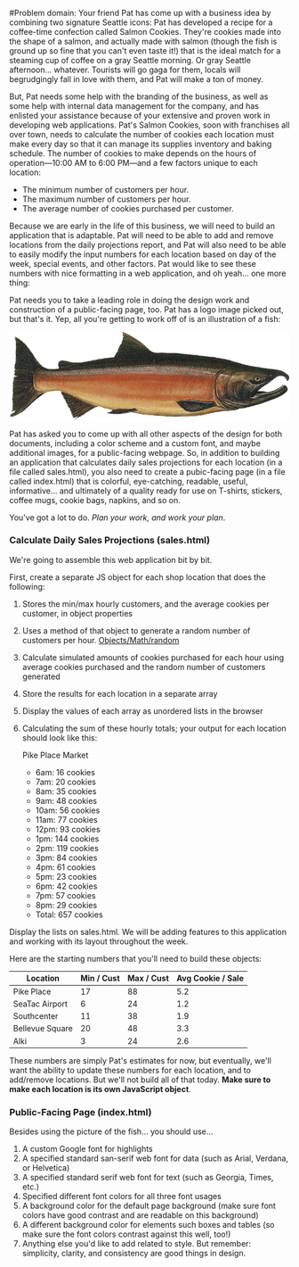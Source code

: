 #Problem domain:
Your friend Pat has come up with a business idea by combining two signature Seattle icons: Pat has developed a recipe for a coffee-time confection called Salmon Cookies. They're cookies made into the shape of a salmon, and actually made with salmon (though the fish is ground up so fine that you can't even taste it!) that is the ideal match for a steaming cup of coffee on a gray Seattle morning. Or gray Seattle afternoon... whatever. Tourists will go gaga for them, locals will begrudgingly fall in love with them, and Pat will make a ton of money.

But, Pat needs some help with the branding of the business, as well as some help with internal data management for the company, and has enlisted your assistance because of your extensive and proven work in developing web applications. Pat's Salmon Cookies, soon with franchises all over town, needs to calculate the number of cookies each location must make every day so that it can manage its supplies inventory and baking schedule. The number of cookies to make depends on the hours of operation—10:00 AM to 6:00 PM—and a few factors unique to each location:

- The minimum number of customers per hour.
- The maximum number of customers per hour.
- The average number of cookies purchased per customer.

Because we are early in the life of this business, we will need to build an application that is adaptable. Pat will need to be able to add and remove locations from the daily projections report, and Pat will also need to be able to easily modify the input numbers for each location based on day of the week, special events, and other factors. Pat would like to see these numbers with nice formatting in a web application, and oh yeah... one more thing:

Pat needs you to take a leading role in doing the design work and construction of a public-facing page, too. Pat has a logo image picked out, but that's it. Yep, all you're getting to work off of is an illustration of a fish:

![A salmon](salmon.png)

Pat has asked you to come up with all other aspects of the design for both documents, including a color scheme and a custom font, and maybe additional images, for a public-facing webpage. So, in addition to building an application that calculates daily sales projections for each location (in a file called sales.html), you also need to create a pubic-facing page (in a file called index.html) that is colorful, eye-catching, readable, useful, informative... and ultimately of a quality ready for use on T-shirts, stickers, coffee mugs, cookie bags, napkins, and so on.

You've got a lot to do.
*Plan your work, and work your plan*.

### Calculate Daily Sales Projections (sales.html)
We're going to assemble this web application bit by bit.

First, create a separate JS object for each shop location that does the following:

1. Stores the min/max hourly customers, and the average cookies per customer, in object properties
2. Uses a method of that object to generate a random number of customers per hour. [Objects/Math/random](https://developer.mozilla.org/en-US/docs/Web/JavaScript/Reference/Global)
3. Calculate simulated amounts of cookies purchased for each hour using average cookies purchased and  the random number of customers generated
4. Store the results for each location in a separate array
5. Display the values of each array as unordered lists in the browser
6. Calculating the sum of these hourly totals; your output for each location should look like this:

    Pike Place Market
    - 6am: 16 cookies
    - 7am: 20 cookies
    - 8am: 35 cookies
    - 9am: 48 cookies
    - 10am: 56 cookies
    - 11am: 77 cookies
    - 12pm: 93 cookies
    - 1pm: 144 cookies
    - 2pm: 119 cookies
    - 3pm: 84 cookies
    - 4pm: 61 cookies
    - 5pm: 23 cookies
    - 6pm: 42 cookies
    - 7pm: 57 cookies
    - 8pm: 29 cookies
    - Total: 657 cookies

Display the lists on sales.html. We will be adding features to this application and working with its layout throughout the week.

Here are the starting numbers that you'll need to build these objects:

Location        | Min / Cust | Max / Cust | Avg Cookie / Sale
----------------|------------|------------|-------------------
Pike Place      |      17    |     88     |        5.2
SeaTac Airport  |      6     |     24     |        1.2
Southcenter     |      11    |     38     |        1.9
Bellevue Square |      20    |     48     |        3.3
Alki            |      3     |     24     |        2.6

These numbers are simply Pat's estimates for now, but eventually, we'll want the ability to update these numbers for each location, and to add/remove locations. But we'll not build all of that today. **Make sure to make each location is its own JavaScript object**.


### Public-Facing Page (index.html)

Besides using the picture of the fish... you should use...

1. A custom Google font for highlights
2. A specified standard san-serif web font for data (such as Arial, Verdana, or Helvetica)
3. A specified standard serif web font for text (such as Georgia, Times, etc.)
4. Specified different font colors for all three font usages
5. A background color for the default page background (make sure font colors have good contrast and are readable on this background)
6. A different background color for elements such boxes and tables (so make sure the font colors contrast against this well, too!)
7. Anything else you'd like to add related to style. But remember: simplicity, clarity,  and consistency are good things in design.
